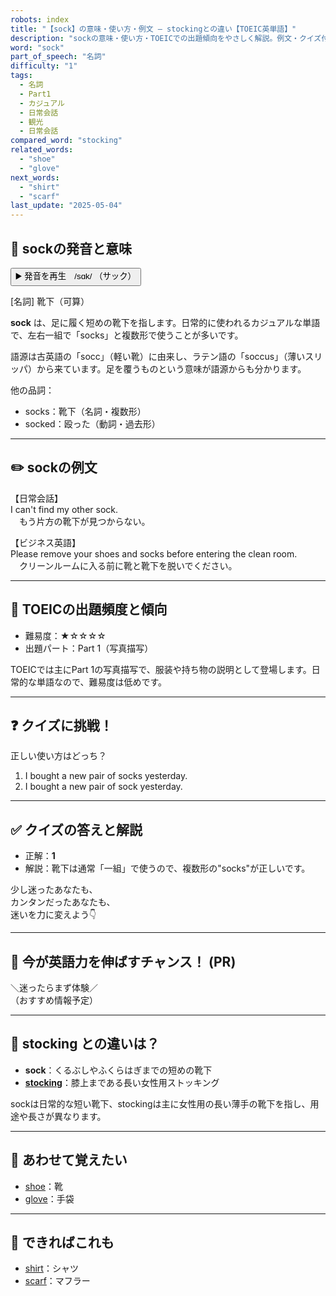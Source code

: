```yaml
---
robots: index
title: "【sock】の意味・使い方・例文 ― stockingとの違い【TOEIC英単語】"
description: "sockの意味・使い方・TOEICでの出題傾向をやさしく解説。例文・クイズ付きでstockingとの違いもわかりやすく学べます。"
word: "sock"
part_of_speech: "名詞"
difficulty: "1"
tags:
  - 名詞
  - Part1
  - カジュアル
  - 日常会話
  - 観光
  - 日常会話
compared_word: "stocking"
related_words:
  - "shoe"
  - "glove"
next_words:
  - "shirt"
  - "scarf"
last_update: "2025-05-04"
---
```


## 🔰 sockの発音と意味

<button class="play-audio" onclick="playTTS('sock')">
  <span class="play-audio-main">
    ▶️ 発音を再生　/sɑk/
  </span>
  <span class="play-audio-sub">
    （サック）
  </span>
</button>

[名詞] 靴下（可算）

**sock** は、足に履く短めの靴下を指します。日常的に使われるカジュアルな単語で、左右一組で「socks」と複数形で使うことが多いです。

語源は古英語の「socc」（軽い靴）に由来し、ラテン語の「soccus」（薄いスリッパ）から来ています。足を覆うものという意味が語源からも分かります。

他の品詞：  
- socks：靴下（名詞・複数形）
- socked：殴った（動詞・過去形）

---

## ✏️ sockの例文

【日常会話】  
I can't find my other sock.  
　もう片方の靴下が見つからない。

【ビジネス英語】  
Please remove your shoes and socks before entering the clean room.  
　クリーンルームに入る前に靴と靴下を脱いでください。

---

## 🎯 TOEICの出題頻度と傾向

- 難易度：★☆☆☆☆
- 出題パート：Part 1（写真描写）

TOEICでは主にPart 1の写真描写で、服装や持ち物の説明として登場します。日常的な単語なので、難易度は低めです。

---

## ❓ クイズに挑戦！

正しい使い方はどっち？

1. I bought a new pair of socks yesterday.  
2. I bought a new pair of sock yesterday.

---

## ✅ クイズの答えと解説

- 正解：**1**
- 解説：靴下は通常「一組」で使うので、複数形の"socks"が正しいです。

少し迷ったあなたも、  
カンタンだったあなたも、  
迷いを力に変えよう👇️

---

## 🚀 今が英語力を伸ばすチャンス！ (PR)

<div class="info-center">
＼迷ったらまず体験／<br>  
（おすすめ情報予定）
</div>

---

## 🤔  stocking との違いは？

- **sock**：くるぶしやふくらはぎまでの短めの靴下
- **[stocking](/stocking)**：膝上まである長い女性用ストッキング

sockは日常的な短い靴下、stockingは主に女性用の長い薄手の靴下を指し、用途や長さが異なります。

---

## 🧩 あわせて覚えたい

- [shoe](/shoe)：靴
- [glove](/glove)：手袋

---

## 📖 できればこれも

- [shirt](/shirt)：シャツ
- [scarf](/scarf)：マフラー

<!-- cvid: aid03_bid39 -->
